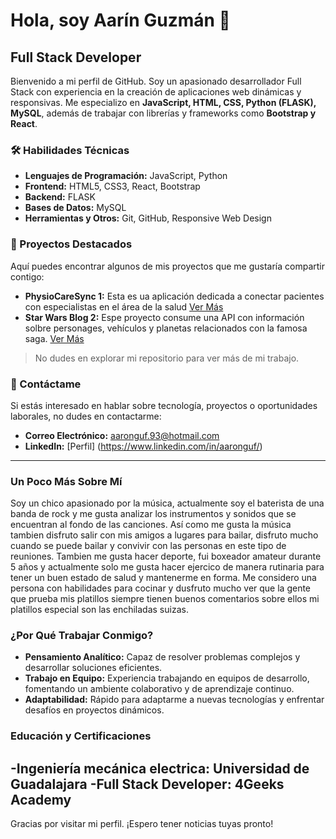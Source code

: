 # Hola, soy Aarín Guzmán 👋

## Full Stack Developer

Bienvenido a mi perfil de GitHub.
Soy un apasionado desarrollador Full Stack con experiencia en la creación de aplicaciones web dinámicas y responsivas. Me especializo en **JavaScript, HTML, CSS, Python (FLASK), MySQL**, además de trabajar con librerías y frameworks como **Bootstrap y React**.

### 🛠 Habilidades Técnicas

- **Lenguajes de Programación:** JavaScript, Python
- **Frontend:** HTML5, CSS3, React, Bootstrap
- **Backend:** FLASK
- **Bases de Datos:** MySQL
- **Herramientas y Otros:** Git, GitHub, Responsive Web Design

### 🚀 Proyectos Destacados

Aquí puedes encontrar algunos de mis proyectos que me gustaría compartir contigo:

- **PhysioCareSync 1:** Esta es ua aplicación dedicada a conectar pacientes con especialistas en el área de la salud [Ver Más](https://github.com/aaronguf/PhysioCareSync)
- **Star Wars Blog 2:** Espe proyecto consume una API con información solbre personages, vehículos y planetas relacionados con la famosa saga. [Ver Más](https://github.com/aaronguf/Aaron-Guzman-Star-Wars-Blog)

> No dudes en explorar mi repositorio para ver más de mi trabajo.

### 💬 Contáctame

Si estás interesado en hablar sobre tecnología, proyectos o oportunidades laborales, no dudes en contactarme:

- **Correo Electrónico:** aaronguf.93@hotmail.com
- **LinkedIn:** [Perfil] (https://www.linkedin.com/in/aaronguf/)

---

### Un Poco Más Sobre Mí

Soy un chico apasionado por la música, actualmente soy el baterista de una banda de rock y me gusta analizar los instrumentos y sonidos que se encuentran al fondo de las canciones. 
Así como me gusta la música tambien disfruto salir con mis amigos a lugares para bailar, disfruto mucho cuando se puede bailar y convivir con las personas en este tipo de reuniones.
Tambien me gusta hacer deporte, fui boxeador amateur durante 5 años y actualmente solo me gusta hacer ejercico de manera rutinaria para tener un buen estado de salud y mantenerme en forma.
Me considero una persona con habilidades para cocinar y dusfruto mucho ver que la gente que prueba mis platillos siempre tienen buenos comentarios sobre ellos mi platillos especial son las enchiladas suizas.

### ¿Por Qué Trabajar Conmigo?

- **Pensamiento Analítico:** Capaz de resolver problemas complejos y desarrollar soluciones eficientes.
- **Trabajo en Equipo:** Experiencia trabajando en equipos de desarrollo, fomentando un ambiente colaborativo y de aprendizaje continuo.
- **Adaptabilidad:** Rápido para adaptarme a nuevas tecnologías y enfrentar desafíos en proyectos dinámicos.

### Educación y Certificaciones

-**Ingeniería mecánica electrica:** Universidad de Guadalajara
-**Full Stack Developer:** 4Geeks Academy
---

Gracias por visitar mi perfil. ¡Espero tener noticias tuyas pronto!
